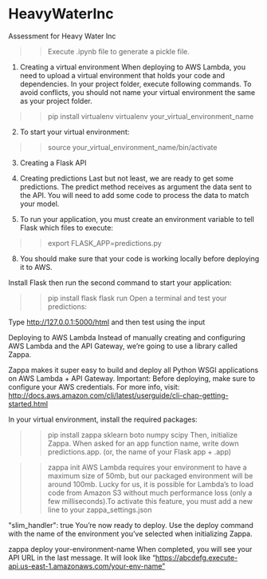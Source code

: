 # HeavyWaterInc
Assessment for Heavy Water Inc
>> Execute .ipynb file to generate a pickle file.

1) Creating a virtual environment
When deploying to AWS Lambda, you need to upload a virtual environment that holds your code and dependencies. In your project folder, execute following commands. To avoid conflicts, you should not name your virtual environment the same as your project folder.
>>pip install virtualenv
>>virtualenv your_virtual_environment_name
2) To start your virtual environment:
>>source your_virtual_environment_name/bin/activate
3) Creating a Flask API



5) Creating predictions
Last but not least, we are ready to get some predictions. The predict method receives as argument the data sent to the API. You will need to add some code to process the data to match your model.
6) To run your application, you must create an environment variable to tell Flask which files to execute:
>>export FLASK_APP=predictions.py
8) You should make sure that your code is working locally before deploying it to AWS.

Install Flask then run the second command to start your application:

>>pip install flask
>>flask run
Open a terminal and test your predictions:

Type http://127.0.0.1:5000/html
and then test using the input

Deploying to AWS Lambda
Instead of manually creating and configuring AWS Lambda and the API Gateway, we’re going to use a library called Zappa.

Zappa makes it super easy to build and deploy all Python WSGI applications on AWS Lambda + API Gateway.
Important: Before deploying, make sure to configure your AWS credentials. For more info, visit: http://docs.aws.amazon.com/cli/latest/userguide/cli-chap-getting-started.html

In your virtual environment, install the required packages:

>>pip install zappa sklearn boto numpy scipy
    Then, initialize Zappa. When asked for an app function name, write down predictions.app. (or, the name of your Flask app + .app)

>>zappa init
              AWS Lambda requires your environment to have a maximum size of 50mb, but our packaged environment will be around 100mb. Lucky for us, it is possible for Lambda’s to load code from Amazon S3 without much performance loss (only a few milliseconds).To activate this feature, you must add a new line to your zappa_settings.json

"slim_handler": true
              You’re now ready to deploy. Use the deploy command with the name of the environment you’ve selected when initializing Zappa.

zappa deploy your-environment-name
              When completed, you will see your API URL in the last message. It will look like “https://abcdefg.execute-api.us-east-1.amazonaws.com/your-env-name”






